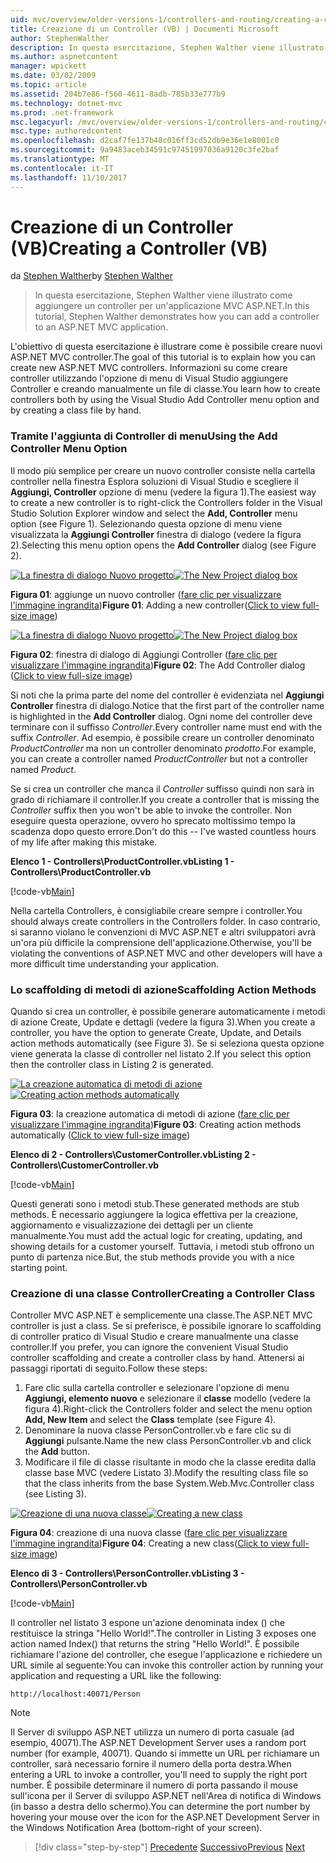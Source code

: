 ```yaml
---
uid: mvc/overview/older-versions-1/controllers-and-routing/creating-a-controller-vb
title: Creazione di un Controller (VB) | Documenti Microsoft
author: StephenWalther
description: In questa esercitazione, Stephen Walther viene illustrato come aggiungere un controller per un'applicazione MVC ASP.NET.
ms.author: aspnetcontent
manager: wpickett
ms.date: 03/02/2009
ms.topic: article
ms.assetid: 204b7e86-f560-4611-8adb-785b33e777b9
ms.technology: dotnet-mvc
ms.prod: .net-framework
msc.legacyurl: /mvc/overview/older-versions-1/controllers-and-routing/creating-a-controller-vb
msc.type: authoredcontent
ms.openlocfilehash: d2caf7fe137b48c016ff3cd52db9e36e1e8001c0
ms.sourcegitcommit: 9a9483aceb34591c97451997036a9120c3fe2baf
ms.translationtype: MT
ms.contentlocale: it-IT
ms.lasthandoff: 11/10/2017
---
```

<a name="creating-a-controller-vb"></a><span data-ttu-id="6d0c1-103">Creazione di un Controller (VB)</span><span class="sxs-lookup"><span data-stu-id="6d0c1-103">Creating a Controller (VB)</span></span>
====================
<span data-ttu-id="6d0c1-104">da [Stephen Walther](https://github.com/StephenWalther)</span><span class="sxs-lookup"><span data-stu-id="6d0c1-104">by [Stephen Walther](https://github.com/StephenWalther)</span></span>

> <span data-ttu-id="6d0c1-105">In questa esercitazione, Stephen Walther viene illustrato come aggiungere un controller per un'applicazione MVC ASP.NET.</span><span class="sxs-lookup"><span data-stu-id="6d0c1-105">In this tutorial, Stephen Walther demonstrates how you can add a controller to an ASP.NET MVC application.</span></span>


<span data-ttu-id="6d0c1-106">L'obiettivo di questa esercitazione è illustrare come è possibile creare nuovi ASP.NET MVC controller.</span><span class="sxs-lookup"><span data-stu-id="6d0c1-106">The goal of this tutorial is to explain how you can create new ASP.NET MVC controllers.</span></span> <span data-ttu-id="6d0c1-107">Informazioni su come creare controller utilizzando l'opzione di menu di Visual Studio aggiungere Controller e creando manualmente un file di classe.</span><span class="sxs-lookup"><span data-stu-id="6d0c1-107">You learn how to create controllers both by using the Visual Studio Add Controller menu option and by creating a class file by hand.</span></span>

### <a name="using-the-add-controller-menu-option"></a><span data-ttu-id="6d0c1-108">Tramite l'aggiunta di Controller di menu</span><span class="sxs-lookup"><span data-stu-id="6d0c1-108">Using the Add Controller Menu Option</span></span>

<span data-ttu-id="6d0c1-109">Il modo più semplice per creare un nuovo controller consiste nella cartella controller nella finestra Esplora soluzioni di Visual Studio e scegliere il **Aggiungi, Controller** opzione di menu (vedere la figura 1).</span><span class="sxs-lookup"><span data-stu-id="6d0c1-109">The easiest way to create a new controller is to right-click the Controllers folder in the Visual Studio Solution Explorer window and select the **Add, Controller** menu option (see Figure 1).</span></span> <span data-ttu-id="6d0c1-110">Selezionando questa opzione di menu viene visualizzata la **Aggiungi Controller** finestra di dialogo (vedere la figura 2).</span><span class="sxs-lookup"><span data-stu-id="6d0c1-110">Selecting this menu option opens the **Add Controller** dialog (see Figure 2).</span></span>


<span data-ttu-id="6d0c1-111">[![La finestra di dialogo Nuovo progetto](creating-a-controller-vb/_static/image1.jpg)](creating-a-controller-vb/_static/image1.png)</span><span class="sxs-lookup"><span data-stu-id="6d0c1-111">[![The New Project dialog box](creating-a-controller-vb/_static/image1.jpg)](creating-a-controller-vb/_static/image1.png)</span></span>

<span data-ttu-id="6d0c1-112">**Figura 01**: aggiunge un nuovo controller ([fare clic per visualizzare l'immagine ingrandita](creating-a-controller-vb/_static/image2.png))</span><span class="sxs-lookup"><span data-stu-id="6d0c1-112">**Figure 01**: Adding a new controller([Click to view full-size image](creating-a-controller-vb/_static/image2.png))</span></span>


<span data-ttu-id="6d0c1-113">[![La finestra di dialogo Nuovo progetto](creating-a-controller-vb/_static/image2.jpg)](creating-a-controller-vb/_static/image3.png)</span><span class="sxs-lookup"><span data-stu-id="6d0c1-113">[![The New Project dialog box](creating-a-controller-vb/_static/image2.jpg)](creating-a-controller-vb/_static/image3.png)</span></span>

<span data-ttu-id="6d0c1-114">**Figura 02**: finestra di dialogo di Aggiungi Controller ([fare clic per visualizzare l'immagine ingrandita](creating-a-controller-vb/_static/image4.png))</span><span class="sxs-lookup"><span data-stu-id="6d0c1-114">**Figure 02**: The Add Controller dialog ([Click to view full-size image](creating-a-controller-vb/_static/image4.png))</span></span>


<span data-ttu-id="6d0c1-115">Si noti che la prima parte del nome del controller è evidenziata nel **Aggiungi Controller** finestra di dialogo.</span><span class="sxs-lookup"><span data-stu-id="6d0c1-115">Notice that the first part of the controller name is highlighted in the **Add Controller** dialog.</span></span> <span data-ttu-id="6d0c1-116">Ogni nome del controller deve terminare con il suffisso *Controller*.</span><span class="sxs-lookup"><span data-stu-id="6d0c1-116">Every controller name must end with the suffix *Controller*.</span></span> <span data-ttu-id="6d0c1-117">Ad esempio, è possibile creare un controller denominato *ProductController* ma non un controller denominato *prodotto*.</span><span class="sxs-lookup"><span data-stu-id="6d0c1-117">For example, you can create a controller named *ProductController* but not a controller named *Product*.</span></span>


<span data-ttu-id="6d0c1-118">Se si crea un controller che manca il *Controller* suffisso quindi non sarà in grado di richiamare il controller.</span><span class="sxs-lookup"><span data-stu-id="6d0c1-118">If you create a controller that is missing the *Controller* suffix then you won't be able to invoke the controller.</span></span> <span data-ttu-id="6d0c1-119">Non eseguire questa operazione, ovvero ho sprecato moltissimo tempo la scadenza dopo questo errore.</span><span class="sxs-lookup"><span data-stu-id="6d0c1-119">Don't do this -- I've wasted countless hours of my life after making this mistake.</span></span>


<span data-ttu-id="6d0c1-120">**Elenco 1 - Controllers\ProductController.vb**</span><span class="sxs-lookup"><span data-stu-id="6d0c1-120">**Listing 1 - Controllers\ProductController.vb**</span></span>

[!code-vb[Main](creating-a-controller-vb/samples/sample1.vb)]

<span data-ttu-id="6d0c1-121">Nella cartella Controllers, è consigliabile creare sempre i controller.</span><span class="sxs-lookup"><span data-stu-id="6d0c1-121">You should always create controllers in the Controllers folder.</span></span> <span data-ttu-id="6d0c1-122">In caso contrario, si saranno violano le convenzioni di MVC ASP.NET e altri sviluppatori avrà un'ora più difficile la comprensione dell'applicazione.</span><span class="sxs-lookup"><span data-stu-id="6d0c1-122">Otherwise, you'll be violating the conventions of ASP.NET MVC and other developers will have a more difficult time understanding your application.</span></span>

### <a name="scaffolding-action-methods"></a><span data-ttu-id="6d0c1-123">Lo scaffolding di metodi di azione</span><span class="sxs-lookup"><span data-stu-id="6d0c1-123">Scaffolding Action Methods</span></span>

<span data-ttu-id="6d0c1-124">Quando si crea un controller, è possibile generare automaticamente i metodi di azione Create, Update e dettagli (vedere la figura 3).</span><span class="sxs-lookup"><span data-stu-id="6d0c1-124">When you create a controller, you have the option to generate Create, Update, and Details action methods automatically (see Figure 3).</span></span> <span data-ttu-id="6d0c1-125">Se si seleziona questa opzione viene generata la classe di controller nel listato 2.</span><span class="sxs-lookup"><span data-stu-id="6d0c1-125">If you select this option then the controller class in Listing 2 is generated.</span></span>


<span data-ttu-id="6d0c1-126">[![La creazione automatica di metodi di azione](creating-a-controller-vb/_static/image3.jpg)](creating-a-controller-vb/_static/image5.png)</span><span class="sxs-lookup"><span data-stu-id="6d0c1-126">[![Creating action methods automatically](creating-a-controller-vb/_static/image3.jpg)](creating-a-controller-vb/_static/image5.png)</span></span>

<span data-ttu-id="6d0c1-127">**Figura 03**: la creazione automatica di metodi di azione ([fare clic per visualizzare l'immagine ingrandita](creating-a-controller-vb/_static/image6.png))</span><span class="sxs-lookup"><span data-stu-id="6d0c1-127">**Figure 03**: Creating action methods automatically ([Click to view full-size image](creating-a-controller-vb/_static/image6.png))</span></span>


<span data-ttu-id="6d0c1-128">**Elenco di 2 - Controllers\CustomerController.vb**</span><span class="sxs-lookup"><span data-stu-id="6d0c1-128">**Listing 2 - Controllers\CustomerController.vb**</span></span>

[!code-vb[Main](creating-a-controller-vb/samples/sample2.vb)]

<span data-ttu-id="6d0c1-129">Questi generati sono i metodi stub.</span><span class="sxs-lookup"><span data-stu-id="6d0c1-129">These generated methods are stub methods.</span></span> <span data-ttu-id="6d0c1-130">È necessario aggiungere la logica effettiva per la creazione, aggiornamento e visualizzazione dei dettagli per un cliente manualmente.</span><span class="sxs-lookup"><span data-stu-id="6d0c1-130">You must add the actual logic for creating, updating, and showing details for a customer yourself.</span></span> <span data-ttu-id="6d0c1-131">Tuttavia, i metodi stub offrono un punto di partenza nice.</span><span class="sxs-lookup"><span data-stu-id="6d0c1-131">But, the stub methods provide you with a nice starting point.</span></span>

### <a name="creating-a-controller-class"></a><span data-ttu-id="6d0c1-132">Creazione di una classe Controller</span><span class="sxs-lookup"><span data-stu-id="6d0c1-132">Creating a Controller Class</span></span>

<span data-ttu-id="6d0c1-133">Controller MVC ASP.NET è semplicemente una classe.</span><span class="sxs-lookup"><span data-stu-id="6d0c1-133">The ASP.NET MVC controller is just a class.</span></span> <span data-ttu-id="6d0c1-134">Se si preferisce, è possibile ignorare lo scaffolding di controller pratico di Visual Studio e creare manualmente una classe controller.</span><span class="sxs-lookup"><span data-stu-id="6d0c1-134">If you prefer, you can ignore the convenient Visual Studio controller scaffolding and create a controller class by hand.</span></span> <span data-ttu-id="6d0c1-135">Attenersi ai passaggi riportati di seguito.</span><span class="sxs-lookup"><span data-stu-id="6d0c1-135">Follow these steps:</span></span>

1. <span data-ttu-id="6d0c1-136">Fare clic sulla cartella controller e selezionare l'opzione di menu **Aggiungi, elemento nuovo** e selezionare il **classe** modello (vedere la figura 4).</span><span class="sxs-lookup"><span data-stu-id="6d0c1-136">Right-click the Controllers folder and select the menu option **Add, New Item** and select the **Class** template (see Figure 4).</span></span>
2. <span data-ttu-id="6d0c1-137">Denominare la nuova classe PersonController.vb e fare clic su di **Aggiungi** pulsante.</span><span class="sxs-lookup"><span data-stu-id="6d0c1-137">Name the new class PersonController.vb and click the **Add** button.</span></span>
3. <span data-ttu-id="6d0c1-138">Modificare il file di classe risultante in modo che la classe eredita dalla classe base MVC (vedere Listato 3).</span><span class="sxs-lookup"><span data-stu-id="6d0c1-138">Modify the resulting class file so that the class inherits from the base System.Web.Mvc.Controller class (see Listing 3).</span></span>


<span data-ttu-id="6d0c1-139">[![Creazione di una nuova classe](creating-a-controller-vb/_static/image4.jpg)](creating-a-controller-vb/_static/image7.png)</span><span class="sxs-lookup"><span data-stu-id="6d0c1-139">[![Creating a new class](creating-a-controller-vb/_static/image4.jpg)](creating-a-controller-vb/_static/image7.png)</span></span>

<span data-ttu-id="6d0c1-140">**Figura 04**: creazione di una nuova classe ([fare clic per visualizzare l'immagine ingrandita](creating-a-controller-vb/_static/image8.png))</span><span class="sxs-lookup"><span data-stu-id="6d0c1-140">**Figure 04**: Creating a new class([Click to view full-size image](creating-a-controller-vb/_static/image8.png))</span></span>


<span data-ttu-id="6d0c1-141">**Elenco di 3 - Controllers\PersonController.vb**</span><span class="sxs-lookup"><span data-stu-id="6d0c1-141">**Listing 3 - Controllers\PersonController.vb**</span></span>

[!code-vb[Main](creating-a-controller-vb/samples/sample3.vb)]

<span data-ttu-id="6d0c1-142">Il controller nel listato 3 espone un'azione denominata index () che restituisce la stringa "Hello World!".</span><span class="sxs-lookup"><span data-stu-id="6d0c1-142">The controller in Listing 3 exposes one action named Index() that returns the string "Hello World!".</span></span> <span data-ttu-id="6d0c1-143">È possibile richiamare l'azione del controller, che esegue l'applicazione e richiedere un URL simile al seguente:</span><span class="sxs-lookup"><span data-stu-id="6d0c1-143">You can invoke this controller action by running your application and requesting a URL like the following:</span></span>

`http://localhost:40071/Person`

> [!NOTE] 
> 
> <span data-ttu-id="6d0c1-144">Il Server di sviluppo ASP.NET utilizza un numero di porta casuale (ad esempio, 40071).</span><span class="sxs-lookup"><span data-stu-id="6d0c1-144">The ASP.NET Development Server uses a random port number (for example, 40071).</span></span> <span data-ttu-id="6d0c1-145">Quando si immette un URL per richiamare un controller, sarà necessario fornire il numero della porta destra.</span><span class="sxs-lookup"><span data-stu-id="6d0c1-145">When entering a URL to invoke a controller, you'll need to supply the right port number.</span></span> <span data-ttu-id="6d0c1-146">È possibile determinare il numero di porta passando il mouse sull'icona per il Server di sviluppo ASP.NET nell'Area di notifica di Windows (in basso a destra dello schermo).</span><span class="sxs-lookup"><span data-stu-id="6d0c1-146">You can determine the port number by hovering your mouse over the icon for the ASP.NET Development Server in the Windows Notification Area (bottom-right of your screen).</span></span>

>[!div class="step-by-step"]
<span data-ttu-id="6d0c1-147">[Precedente](adding-dynamic-content-to-a-cached-page-vb.md)
[Successivo](creating-an-action-vb.md)</span><span class="sxs-lookup"><span data-stu-id="6d0c1-147">[Previous](adding-dynamic-content-to-a-cached-page-vb.md)
[Next](creating-an-action-vb.md)</span></span>
